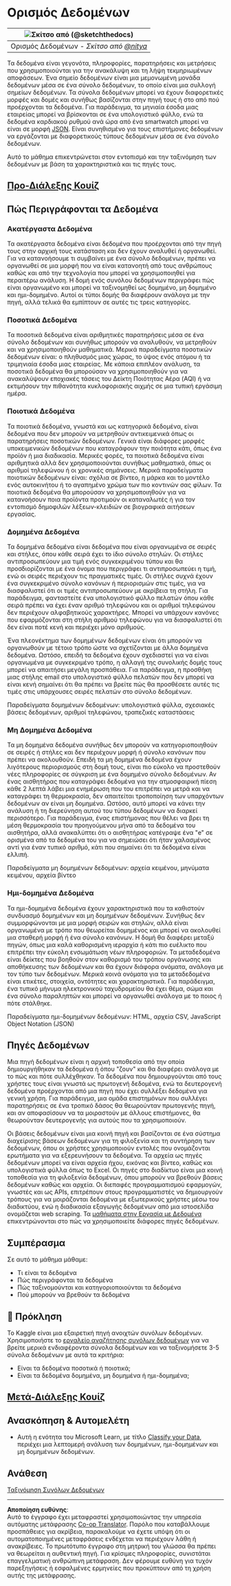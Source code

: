 <!--
CO_OP_TRANSLATOR_METADATA:
{
  "original_hash": "356d12cffc3125db133a2d27b827a745",
  "translation_date": "2025-08-26T21:36:23+00:00",
  "source_file": "1-Introduction/03-defining-data/README.md",
  "language_code": "el"
}
-->
# Ορισμός Δεδομένων

|![ Σκίτσο από [(@sketchthedocs)](https://sketchthedocs.dev) ](../../sketchnotes/03-DefiningData.png)|
|:---:|
|Ορισμός Δεδομένων - _Σκίτσο από [@nitya](https://twitter.com/nitya)_ |

Τα δεδομένα είναι γεγονότα, πληροφορίες, παρατηρήσεις και μετρήσεις που χρησιμοποιούνται για την ανακάλυψη και τη λήψη τεκμηριωμένων αποφάσεων. Ένα σημείο δεδομένων είναι μια μεμονωμένη μονάδα δεδομένων μέσα σε ένα σύνολο δεδομένων, το οποίο είναι μια συλλογή σημείων δεδομένων. Τα σύνολα δεδομένων μπορεί να έχουν διαφορετικές μορφές και δομές και συνήθως βασίζονται στην πηγή τους ή στο από πού προέρχονται τα δεδομένα. Για παράδειγμα, τα μηνιαία έσοδα μιας εταιρείας μπορεί να βρίσκονται σε ένα υπολογιστικό φύλλο, ενώ τα δεδομένα καρδιακού ρυθμού ανά ώρα από ένα smartwatch μπορεί να είναι σε μορφή [JSON](https://stackoverflow.com/a/383699). Είναι συνηθισμένο για τους επιστήμονες δεδομένων να εργάζονται με διαφορετικούς τύπους δεδομένων μέσα σε ένα σύνολο δεδομένων.

Αυτό το μάθημα επικεντρώνεται στον εντοπισμό και την ταξινόμηση των δεδομένων με βάση τα χαρακτηριστικά και τις πηγές τους.

## [Προ-Διάλεξης Κουίζ](https://purple-hill-04aebfb03.1.azurestaticapps.net/quiz/4)
## Πώς Περιγράφονται τα Δεδομένα

### Ακατέργαστα Δεδομένα
Τα ακατέργαστα δεδομένα είναι δεδομένα που προέρχονται από την πηγή τους στην αρχική τους κατάσταση και δεν έχουν αναλυθεί ή οργανωθεί. Για να κατανοήσουμε τι συμβαίνει με ένα σύνολο δεδομένων, πρέπει να οργανωθεί σε μια μορφή που να είναι κατανοητή από τους ανθρώπους καθώς και από την τεχνολογία που μπορεί να χρησιμοποιηθεί για περαιτέρω ανάλυση. Η δομή ενός συνόλου δεδομένων περιγράφει πώς είναι οργανωμένο και μπορεί να ταξινομηθεί ως δομημένο, μη δομημένο και ημι-δομημένο. Αυτοί οι τύποι δομής θα διαφέρουν ανάλογα με την πηγή, αλλά τελικά θα εμπίπτουν σε αυτές τις τρεις κατηγορίες.

### Ποσοτικά Δεδομένα
Τα ποσοτικά δεδομένα είναι αριθμητικές παρατηρήσεις μέσα σε ένα σύνολο δεδομένων και συνήθως μπορούν να αναλυθούν, να μετρηθούν και να χρησιμοποιηθούν μαθηματικά. Μερικά παραδείγματα ποσοτικών δεδομένων είναι: ο πληθυσμός μιας χώρας, το ύψος ενός ατόμου ή τα τριμηνιαία έσοδα μιας εταιρείας. Με κάποια επιπλέον ανάλυση, τα ποσοτικά δεδομένα θα μπορούσαν να χρησιμοποιηθούν για να ανακαλύψουν εποχιακές τάσεις του Δείκτη Ποιότητας Αέρα (AQI) ή να εκτιμήσουν την πιθανότητα κυκλοφοριακής αιχμής σε μια τυπική εργάσιμη ημέρα.

### Ποιοτικά Δεδομένα
Τα ποιοτικά δεδομένα, γνωστά και ως κατηγορικά δεδομένα, είναι δεδομένα που δεν μπορούν να μετρηθούν αντικειμενικά όπως οι παρατηρήσεις ποσοτικών δεδομένων. Γενικά είναι διάφορες μορφές υποκειμενικών δεδομένων που καταγράφουν την ποιότητα κάτι, όπως ένα προϊόν ή μια διαδικασία. Μερικές φορές, τα ποιοτικά δεδομένα είναι αριθμητικά αλλά δεν χρησιμοποιούνται συνήθως μαθηματικά, όπως οι αριθμοί τηλεφώνου ή οι χρονικές σημάνσεις. Μερικά παραδείγματα ποιοτικών δεδομένων είναι: σχόλια σε βίντεο, η μάρκα και το μοντέλο ενός αυτοκινήτου ή το αγαπημένο χρώμα των πιο κοντινών σας φίλων. Τα ποιοτικά δεδομένα θα μπορούσαν να χρησιμοποιηθούν για να κατανοήσουν ποια προϊόντα προτιμούν οι καταναλωτές ή για τον εντοπισμό δημοφιλών λέξεων-κλειδιών σε βιογραφικά αιτήσεων εργασίας.

### Δομημένα Δεδομένα
Τα δομημένα δεδομένα είναι δεδομένα που είναι οργανωμένα σε σειρές και στήλες, όπου κάθε σειρά έχει το ίδιο σύνολο στηλών. Οι στήλες αντιπροσωπεύουν μια τιμή ενός συγκεκριμένου τύπου και θα προσδιορίζονται με ένα όνομα που περιγράφει τι αντιπροσωπεύει η τιμή, ενώ οι σειρές περιέχουν τις πραγματικές τιμές. Οι στήλες συχνά έχουν ένα συγκεκριμένο σύνολο κανόνων ή περιορισμών στις τιμές, για να διασφαλιστεί ότι οι τιμές αντιπροσωπεύουν με ακρίβεια τη στήλη. Για παράδειγμα, φανταστείτε ένα υπολογιστικό φύλλο πελατών όπου κάθε σειρά πρέπει να έχει έναν αριθμό τηλεφώνου και οι αριθμοί τηλεφώνου δεν περιέχουν αλφαβητικούς χαρακτήρες. Μπορεί να υπάρχουν κανόνες που εφαρμόζονται στη στήλη αριθμού τηλεφώνου για να διασφαλιστεί ότι δεν είναι ποτέ κενή και περιέχει μόνο αριθμούς.

Ένα πλεονέκτημα των δομημένων δεδομένων είναι ότι μπορούν να οργανωθούν με τέτοιο τρόπο ώστε να σχετίζονται με άλλα δομημένα δεδομένα. Ωστόσο, επειδή τα δεδομένα έχουν σχεδιαστεί για να είναι οργανωμένα με συγκεκριμένο τρόπο, η αλλαγή της συνολικής δομής τους μπορεί να απαιτήσει μεγάλη προσπάθεια. Για παράδειγμα, η προσθήκη μιας στήλης email στο υπολογιστικό φύλλο πελατών που δεν μπορεί να είναι κενή σημαίνει ότι θα πρέπει να βρείτε πώς θα προσθέσετε αυτές τις τιμές στις υπάρχουσες σειρές πελατών στο σύνολο δεδομένων.

Παραδείγματα δομημένων δεδομένων: υπολογιστικά φύλλα, σχεσιακές βάσεις δεδομένων, αριθμοί τηλεφώνου, τραπεζικές καταστάσεις

### Μη Δομημένα Δεδομένα
Τα μη δομημένα δεδομένα συνήθως δεν μπορούν να κατηγοριοποιηθούν σε σειρές ή στήλες και δεν περιέχουν μορφή ή σύνολο κανόνων που πρέπει να ακολουθούν. Επειδή τα μη δομημένα δεδομένα έχουν λιγότερους περιορισμούς στη δομή τους, είναι πιο εύκολο να προστεθούν νέες πληροφορίες σε σύγκριση με ένα δομημένο σύνολο δεδομένων. Αν ένας αισθητήρας που καταγράφει δεδομένα για την ατμοσφαιρική πίεση κάθε 2 λεπτά λάβει μια ενημέρωση που του επιτρέπει να μετρά και να καταγράφει τη θερμοκρασία, δεν απαιτείται τροποποίηση των υπαρχόντων δεδομένων αν είναι μη δομημένα. Ωστόσο, αυτό μπορεί να κάνει την ανάλυση ή τη διερεύνηση αυτού του τύπου δεδομένων να διαρκεί περισσότερο. Για παράδειγμα, ένας επιστήμονας που θέλει να βρει τη μέση θερμοκρασία του προηγούμενου μήνα από τα δεδομένα του αισθητήρα, αλλά ανακαλύπτει ότι ο αισθητήρας κατέγραψε ένα "e" σε ορισμένα από τα δεδομένα του για να σημειώσει ότι ήταν χαλασμένος αντί για έναν τυπικό αριθμό, κάτι που σημαίνει ότι τα δεδομένα είναι ελλιπή.

Παραδείγματα μη δομημένων δεδομένων: αρχεία κειμένου, μηνύματα κειμένου, αρχεία βίντεο

### Ημι-δομημένα Δεδομένα
Τα ημι-δομημένα δεδομένα έχουν χαρακτηριστικά που τα καθιστούν συνδυασμό δομημένων και μη δομημένων δεδομένων. Συνήθως δεν συμμορφώνονται με μια μορφή σειρών και στηλών, αλλά είναι οργανωμένα με τρόπο που θεωρείται δομημένος και μπορεί να ακολουθεί μια σταθερή μορφή ή ένα σύνολο κανόνων. Η δομή θα διαφέρει μεταξύ πηγών, όπως μια καλά καθορισμένη ιεραρχία ή κάτι πιο ευέλικτο που επιτρέπει την εύκολη ενσωμάτωση νέων πληροφοριών. Τα μεταδεδομένα είναι δείκτες που βοηθούν στον καθορισμό του τρόπου οργάνωσης και αποθήκευσης των δεδομένων και θα έχουν διάφορα ονόματα, ανάλογα με τον τύπο των δεδομένων. Μερικά κοινά ονόματα για τα μεταδεδομένα είναι ετικέτες, στοιχεία, οντότητες και χαρακτηριστικά. Για παράδειγμα, ένα τυπικό μήνυμα ηλεκτρονικού ταχυδρομείου θα έχει θέμα, σώμα και ένα σύνολο παραληπτών και μπορεί να οργανωθεί ανάλογα με το ποιος ή πότε στάλθηκε.

Παραδείγματα ημι-δομημένων δεδομένων: HTML, αρχεία CSV, JavaScript Object Notation (JSON)

## Πηγές Δεδομένων

Μια πηγή δεδομένων είναι η αρχική τοποθεσία από την οποία δημιουργήθηκαν τα δεδομένα ή όπου "ζουν" και θα διαφέρει ανάλογα με το πώς και πότε συλλέχθηκαν. Τα δεδομένα που δημιουργούνται από τους χρήστες τους είναι γνωστά ως πρωτογενή δεδομένα, ενώ τα δευτερογενή δεδομένα προέρχονται από μια πηγή που έχει συλλέξει δεδομένα για γενική χρήση. Για παράδειγμα, μια ομάδα επιστημόνων που συλλέγει παρατηρήσεις σε ένα τροπικό δάσος θα θεωρούνταν πρωτογενής πηγή, και αν αποφασίσουν να τα μοιραστούν με άλλους επιστήμονες, θα θεωρούνταν δευτερογενής για αυτούς που τα χρησιμοποιούν.

Οι βάσεις δεδομένων είναι μια κοινή πηγή και βασίζονται σε ένα σύστημα διαχείρισης βάσεων δεδομένων για τη φιλοξενία και τη συντήρηση των δεδομένων, όπου οι χρήστες χρησιμοποιούν εντολές που ονομάζονται ερωτήματα για να εξερευνήσουν τα δεδομένα. Τα αρχεία ως πηγές δεδομένων μπορεί να είναι αρχεία ήχου, εικόνας και βίντεο, καθώς και υπολογιστικά φύλλα όπως το Excel. Οι πηγές στο διαδίκτυο είναι μια κοινή τοποθεσία για τη φιλοξενία δεδομένων, όπου μπορούν να βρεθούν βάσεις δεδομένων καθώς και αρχεία. Οι διεπαφές προγραμματισμού εφαρμογών, γνωστές και ως APIs, επιτρέπουν στους προγραμματιστές να δημιουργούν τρόπους για να μοιράζονται δεδομένα με εξωτερικούς χρήστες μέσω του διαδικτύου, ενώ η διαδικασία εξαγωγής δεδομένων από μια ιστοσελίδα ονομάζεται web scraping. Τα [μαθήματα στην Εργασία με Δεδομένα](../../../../../../../../../2-Working-With-Data) επικεντρώνονται στο πώς να χρησιμοποιείτε διάφορες πηγές δεδομένων.

## Συμπέρασμα

Σε αυτό το μάθημα μάθαμε:

- Τι είναι τα δεδομένα
- Πώς περιγράφονται τα δεδομένα
- Πώς ταξινομούνται και κατηγοριοποιούνται τα δεδομένα
- Πού μπορούν να βρεθούν τα δεδομένα

## 🚀 Πρόκληση

Το Kaggle είναι μια εξαιρετική πηγή ανοιχτών συνόλων δεδομένων. Χρησιμοποιήστε το [εργαλείο αναζήτησης συνόλων δεδομένων](https://www.kaggle.com/datasets) για να βρείτε μερικά ενδιαφέροντα σύνολα δεδομένων και να ταξινομήσετε 3-5 σύνολα δεδομένων με αυτά τα κριτήρια:

- Είναι τα δεδομένα ποσοτικά ή ποιοτικά;
- Είναι τα δεδομένα δομημένα, μη δομημένα ή ημι-δομημένα;

## [Μετά-Διάλεξης Κουίζ](https://purple-hill-04aebfb03.1.azurestaticapps.net/quiz/5)

## Ανασκόπηση & Αυτομελέτη

- Αυτή η ενότητα του Microsoft Learn, με τίτλο [Classify your Data](https://docs.microsoft.com/en-us/learn/modules/choose-storage-approach-in-azure/2-classify-data), περιέχει μια λεπτομερή ανάλυση των δομημένων, ημι-δομημένων και μη δομημένων δεδομένων.

## Ανάθεση

[Ταξινόμηση Συνόλων Δεδομένων](assignment.md)

---

**Αποποίηση ευθύνης**:  
Αυτό το έγγραφο έχει μεταφραστεί χρησιμοποιώντας την υπηρεσία αυτόματης μετάφρασης [Co-op Translator](https://github.com/Azure/co-op-translator). Παρόλο που καταβάλλουμε προσπάθειες για ακρίβεια, παρακαλούμε να έχετε υπόψη ότι οι αυτοματοποιημένες μεταφράσεις ενδέχεται να περιέχουν λάθη ή ανακρίβειες. Το πρωτότυπο έγγραφο στη μητρική του γλώσσα θα πρέπει να θεωρείται η αυθεντική πηγή. Για κρίσιμες πληροφορίες, συνιστάται επαγγελματική ανθρώπινη μετάφραση. Δεν φέρουμε ευθύνη για τυχόν παρεξηγήσεις ή εσφαλμένες ερμηνείες που προκύπτουν από τη χρήση αυτής της μετάφρασης.